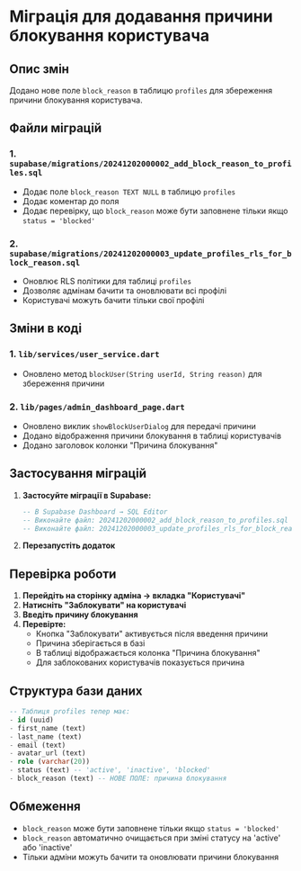# Міграція для додавання причини блокування користувача

## Опис змін

Додано нове поле `block_reason` в таблицю `profiles` для збереження причини блокування користувача.

## Файли міграцій

### 1. `supabase/migrations/20241202000002_add_block_reason_to_profiles.sql`
- Додає поле `block_reason TEXT NULL` в таблицю `profiles`
- Додає коментар до поля
- Додає перевірку, що `block_reason` може бути заповнене тільки якщо `status = 'blocked'`

### 2. `supabase/migrations/20241202000003_update_profiles_rls_for_block_reason.sql`
- Оновлює RLS політики для таблиці `profiles`
- Дозволяє адмінам бачити та оновлювати всі профілі
- Користувачі можуть бачити тільки свої профілі

## Зміни в коді

### 1. `lib/services/user_service.dart`
- Оновлено метод `blockUser(String userId, String reason)` для збереження причини

### 2. `lib/pages/admin_dashboard_page.dart`
- Оновлено виклик `showBlockUserDialog` для передачі причини
- Додано відображення причини блокування в таблиці користувачів
- Додано заголовок колонки "Причина блокування"

## Застосування міграцій

1. **Застосуйте міграції в Supabase:**
   ```sql
   -- В Supabase Dashboard → SQL Editor
   -- Виконайте файл: 20241202000002_add_block_reason_to_profiles.sql
   -- Виконайте файл: 20241202000003_update_profiles_rls_for_block_reason.sql
   ```

2. **Перезапустіть додаток**

## Перевірка роботи

1. **Перейдіть на сторінку адміна → вкладка "Користувачі"**
2. **Натисніть "Заблокувати" на користувачі**
3. **Введіть причину блокування**
4. **Перевірте:**
   - Кнопка "Заблокувати" активується після введення причини
   - Причина зберігається в базі
   - В таблиці відображається колонка "Причина блокування"
   - Для заблокованих користувачів показується причина

## Структура бази даних

```sql
-- Таблиця profiles тепер має:
- id (uuid)
- first_name (text)
- last_name (text)
- email (text)
- avatar_url (text)
- role (varchar(20))
- status (text) -- 'active', 'inactive', 'blocked'
- block_reason (text) -- НОВЕ ПОЛЕ: причина блокування
```

## Обмеження

- `block_reason` може бути заповнене тільки якщо `status = 'blocked'`
- `block_reason` автоматично очищається при зміні статусу на 'active' або 'inactive'
- Тільки адміни можуть бачити та оновлювати причини блокування 